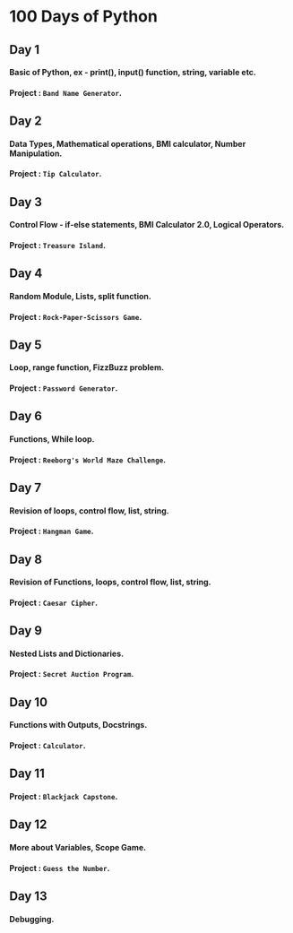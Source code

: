 # 100 Days of Python

## Day 1

#### Basic of Python, ex - print(), input() function, string, variable etc.
#### Project : ` Band Name Generator `.

## Day 2

#### Data Types, Mathematical operations, BMI calculator, Number Manipulation.
#### Project : ` Tip Calculator `.

## Day 3

#### Control Flow - if-else statements, BMI Calculator 2.0, Logical Operators.
#### Project : ` Treasure Island `.

## Day 4

#### Random Module, Lists, split function.
#### Project : ` Rock-Paper-Scissors Game `.

## Day 5

#### Loop, range function, FizzBuzz problem.
#### Project : ` Password Generator `.

## Day 6

#### Functions, While loop.
#### Project : ` Reeborg's World Maze Challenge `.

## Day 7

#### Revision of loops, control flow, list, string.
#### Project : ` Hangman Game `.

## Day 8

#### Revision of Functions, loops, control flow, list, string.
#### Project : ` Caesar Cipher `.

## Day 9

#### Nested Lists and Dictionaries.
#### Project : ` Secret Auction Program `.

## Day 10

#### Functions with Outputs, Docstrings.
#### Project : ` Calculator `.

## Day 11

#### Project : ` Blackjack Capstone `.

## Day 12

#### More about Variables, Scope Game.
#### Project : ` Guess the Number `.

## Day 13

#### Debugging.

